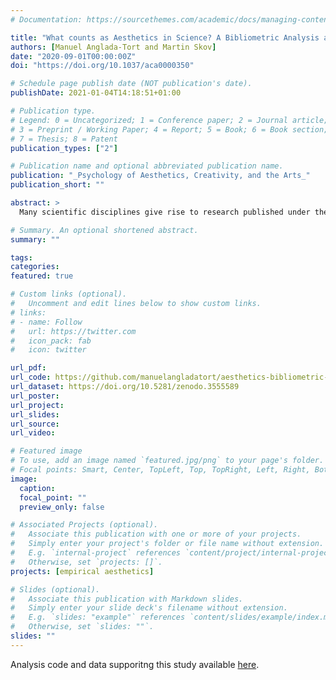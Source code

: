 ```yaml
---
# Documentation: https://sourcethemes.com/academic/docs/managing-content/

title: "What counts as Aesthetics in Science? A Bibliometric Analysis and Visualization of the Scientific Literature from 1970 to 2018"
authors: [Manuel Anglada-Tort and Martin Skov]
date: "2020-09-01T00:00:00Z"
doi: "https://doi.org/10.1037/aca0000350"

# Schedule page publish date (NOT publication's date).
publishDate: 2021-01-04T14:18:51+01:00

# Publication type.
# Legend: 0 = Uncategorized; 1 = Conference paper; 2 = Journal article;
# 3 = Preprint / Working Paper; 4 = Report; 5 = Book; 6 = Book section;
# 7 = Thesis; 8 = Patent
publication_types: ["2"]

# Publication name and optional abbreviated publication name.
publication: "_Psychology of Aesthetics, Creativity, and the Arts_"
publication_short: ""

abstract: >
  Many scientific disciplines give rise to research published under the moniker of aesthetics. For instance, both psychology and neuroscience have highly active subfields focused on aesthetics research, known as empirical aesthetics and neuroaesthetics. However, it remains unclear what aesthetics is about, and, consequently, if aesthetics research pursued by different scientific disciplines addresses common problems. It is therefore difficult to assess how well aesthetics is doing as a scientific enterprise, identify and compare its main subfields, and quantify its productivity and developments. To give an unbiased account of what counts as aesthetics across scientific disciplines, we conducted a bibliometric analysis of every publication found in Web of Science tagged as aesthetics. Spanning 1970 to 2018, the retrieved literature comprised a total of 27,159 papers, 45,832 authors, and 123 countries. Visualization and bibliometric techniques were used to investigate the main research trends and subfields (see Figure 1), growth of publications, citation analysis, and country productivity and collaborations. With a total growth rate of 10.2%, there was a clear increase in aesthetics research over time. The retrieved documents received a total of 217,93 citations, with a mean of 8.02 citations per document (SD= 25.7). Both a cluster analysis of the data, and a comparative analysis a posteriori, revealed that the aesthetics literature clusters into distinct research areas that differ significantly in their object of interest, research productivity and impact. This finding suggests that aesthetics is better thought of as a confederate of research traditions than a whole unified by common problems and research strategies. 

# Summary. An optional shortened abstract.
summary: ""

tags:
categories: 
featured: true

# Custom links (optional).
#   Uncomment and edit lines below to show custom links.
# links:
# - name: Follow
#   url: https://twitter.com
#   icon_pack: fab
#   icon: twitter

url_pdf:
url_code: https://github.com/manuelangladatort/aesthetics-bibliometric-data
url_dataset: https://doi.org/10.5281/zenodo.3555589
url_poster:
url_project:
url_slides:
url_source:
url_video:

# Featured image
# To use, add an image named `featured.jpg/png` to your page's folder. 
# Focal points: Smart, Center, TopLeft, Top, TopRight, Left, Right, BottomLeft, Bottom, BottomRight.
image:
  caption:
  focal_point: ""
  preview_only: false

# Associated Projects (optional).
#   Associate this publication with one or more of your projects.
#   Simply enter your project's folder or file name without extension.
#   E.g. `internal-project` references `content/project/internal-project/index.md`.
#   Otherwise, set `projects: []`.
projects: [empirical aesthetics]

# Slides (optional).
#   Associate this publication with Markdown slides.
#   Simply enter your slide deck's filename without extension.
#   E.g. `slides: "example"` references `content/slides/example/index.md`.
#   Otherwise, set `slides: ""`.
slides: ""
---
```

Analysis code and data supporitng this study available [here](https://github.com/manuelangladatort/aesthetics-bibliometric-data).


